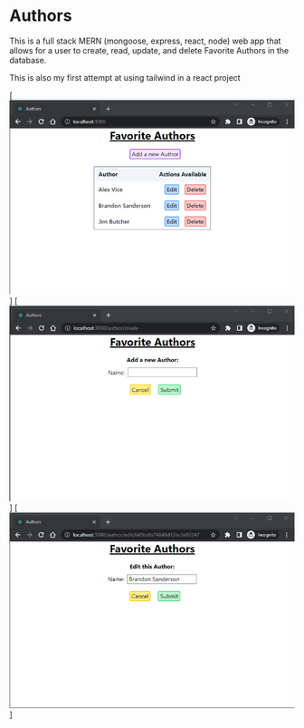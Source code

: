 # Authors
This is a full stack MERN (mongoose, express, react, node) web app that allows for a user to create, read, update, and delete Favorite Authors in the database.

This is also my first attempt at using tailwind in a react project


[![authors home](https://github.com/alexandervice/codingdojo-mern/blob/main/full-stack-mern/advanced-mern/authors/client/src/images/authors-home.png)]
[![authors create](https://github.com/alexandervice/codingdojo-mern/blob/main/full-stack-mern/advanced-mern/authors/client/src/images/authors-create.png)]
[![authors edit](https://github.com/alexandervice/codingdojo-mern/blob/main/full-stack-mern/advanced-mern/authors/client/src/images/authors-edit.png)]

